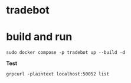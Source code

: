 # tradebot

# build and run
```
sudo docker compose -p tradebot up --build -d
```

**Test**

`grpcurl -plaintext localhost:50052 list`


